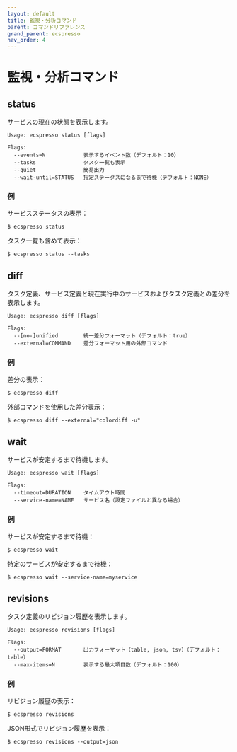 ```yaml
---
layout: default
title: 監視・分析コマンド
parent: コマンドリファレンス
grand_parent: ecspresso
nav_order: 4
---
```


# 監視・分析コマンド

## status

サービスの現在の状態を表示します。

```
Usage: ecspresso status [flags]

Flags:
  --events=N            表示するイベント数（デフォルト：10）
  --tasks               タスク一覧も表示
  --quiet               簡易出力
  --wait-until=STATUS   指定ステータスになるまで待機（デフォルト：NONE）
```

### 例

サービスステータスの表示：
```console
$ ecspresso status
```

タスク一覧も含めて表示：
```console
$ ecspresso status --tasks
```

## diff

タスク定義、サービス定義と現在実行中のサービスおよびタスク定義との差分を表示します。

```
Usage: ecspresso diff [flags]

Flags:
  --[no-]unified        統一差分フォーマット（デフォルト：true）
  --external=COMMAND    差分フォーマット用の外部コマンド
```

### 例

差分の表示：
```console
$ ecspresso diff
```

外部コマンドを使用した差分表示：
```console
$ ecspresso diff --external="colordiff -u"
```

## wait

サービスが安定するまで待機します。

```
Usage: ecspresso wait [flags]

Flags:
  --timeout=DURATION    タイムアウト時間
  --service-name=NAME   サービス名（設定ファイルと異なる場合）
```

### 例

サービスが安定するまで待機：
```console
$ ecspresso wait
```

特定のサービスが安定するまで待機：
```console
$ ecspresso wait --service-name=myservice
```

## revisions

タスク定義のリビジョン履歴を表示します。

```
Usage: ecspresso revisions [flags]

Flags:
  --output=FORMAT       出力フォーマット（table, json, tsv）（デフォルト：table）
  --max-items=N         表示する最大項目数（デフォルト：100）
```

### 例

リビジョン履歴の表示：
```console
$ ecspresso revisions
```

JSON形式でリビジョン履歴を表示：
```console
$ ecspresso revisions --output=json
```
